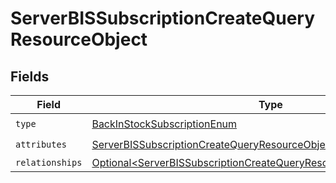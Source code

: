 # ServerBISSubscriptionCreateQueryResourceObject


## Fields

| Field                                                                                                                                                            | Type                                                                                                                                                             | Required                                                                                                                                                         | Description                                                                                                                                                      |
| ---------------------------------------------------------------------------------------------------------------------------------------------------------------- | ---------------------------------------------------------------------------------------------------------------------------------------------------------------- | ---------------------------------------------------------------------------------------------------------------------------------------------------------------- | ---------------------------------------------------------------------------------------------------------------------------------------------------------------- |
| `type`                                                                                                                                                           | [BackInStockSubscriptionEnum](../../models/components/BackInStockSubscriptionEnum.md)                                                                            | :heavy_check_mark:                                                                                                                                               | N/A                                                                                                                                                              |
| `attributes`                                                                                                                                                     | [ServerBISSubscriptionCreateQueryResourceObjectAttributes](../../models/components/ServerBISSubscriptionCreateQueryResourceObjectAttributes.md)                  | :heavy_check_mark:                                                                                                                                               | N/A                                                                                                                                                              |
| `relationships`                                                                                                                                                  | [Optional\<ServerBISSubscriptionCreateQueryResourceObjectRelationships>](../../models/components/ServerBISSubscriptionCreateQueryResourceObjectRelationships.md) | :heavy_minus_sign:                                                                                                                                               | N/A                                                                                                                                                              |
